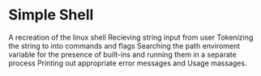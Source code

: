 # Simple Shell
A recreation of the linux shell
Recieving string input from user
Tokenizing the string to into commands and flags
Searching the path enviroment variable for the presence of built-ins and running them in a separate process
Printing out appropriate error messages and Usage massages. 
